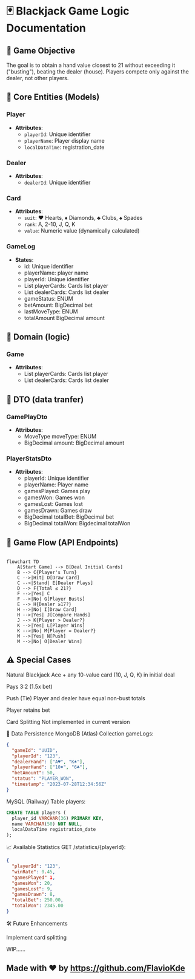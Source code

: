 # 🃏 Blackjack Game Logic Documentation

## 🎯 Game Objective
The goal is to obtain a hand value closest to 21 without exceeding it ("busting"), beating the dealer (house). Players compete only against the dealer, not other players.

## 👥 Core Entities (Models)

### Player
- **Attributes**:
  - `playerId`: Unique identifier
  - `playerName`: Player display name
  - `localDataTime`: registration_date
  

### Dealer
- **Attributes**:
  - `dealerId`: Unique identifier

  
### Card
- **Attributes**:
  - `suit`: ♥ Hearts, ♦ Diamonds, ♣ Clubs, ♠ Spades
  - `rank`: A, 2-10, J, Q, K
  - `value`: Numeric value (dynamically calculated)

### GameLog
- **States**:
  - id: Unique identifier
  - playerName: player name
  - playerId: Unique identifier
  - List<Card> playerCards: Cards list player
  - List<Card> dealerCards: Cards list dealer
  - gameStatus: ENUM
  - betAmount: BigDecimal bet
  - lastMoveType: ENUM
  - totalAmount BigDecimal amount

## 👥 Domain (logic)

### Game
- **Attributes**:
  - List<Card> playerCards: Cards list player
  - List<Card> dealerCards: Cards list dealer

## 👥 DTO (data tranfer)

### GamePlayDto
- **Attributes**:
  - MoveType moveType: ENUM
  - BigDecimal amount: BigDecimal amount

### PlayerStatsDto
- **Attributes**:
  - playerId: Unique identifier
  - playerName: Player name
  - gamesPlayed: Games play
  - gamesWon: Games won
  - gamesLost: Games lost
  - gamesDrawn: Games draw
  - BigDecimal totalBet: BigDecimal bet
  - BigDecimal totalWon: Bigdecimal totalWon

## 🔄 Game Flow (API Endpoints)

```mermaid

flowchart TD
    A[Start Game] --> B[Deal Initial Cards]
    B --> C{Player's Turn}
    C -->|Hit| D[Draw Card]
    C -->|Stand| E[Dealer Plays]
    D --> F{Total ≤ 21?}
    F -->|Yes| C
    F -->|No| G[Player Busts]
    E --> H{Dealer ≥17?}
    H -->|No| I[Draw Card]
    H -->|Yes| J[Compare Hands]
    J --> K{Player > Dealer?}
    K -->|Yes| L[Player Wins]
    K -->|No| M{Player = Dealer?}
    M -->|Yes| N[Push]
    M -->|No| O[Dealer Wins]
```


## ⚠️ Special Cases

Natural Blackjack
Ace + any 10-value card (10, J, Q, K) in initial deal

Pays 3:2 (1.5x bet)

Push (Tie)
Player and dealer have equal non-bust totals

Player retains bet

Card Splitting
Not implemented in current version

💾 Data Persistence
MongoDB (Atlas)
Collection gameLogs:

```json
{
  "gameId": "UUID",
  "playerId": "123",
  "dealerHand": ["A♥", "K♠"],
  "playerHand": ["10♦", "6♣"],
  "betAmount": 50,
  "status": "PLAYER_WON",
  "timestamp": "2023-07-28T12:34:56Z"
}

```

MySQL (Railway)
Table players:

```sql
CREATE TABLE players (
  player_id VARCHAR(36) PRIMARY KEY,
  name VARCHAR(50) NOT NULL,
  localDataTime registration_date  
);
```

📈 Available Statistics
GET /statistics/{playerId}:

```json
{
  "playerId": "123",
  "winRate": 0.45,
  "gamesPlayed" 1,
  "gamesWon": 20,
  "gamesLost": 9,
  "gamesDrawn": 8,
  "totalBet": 250.00,
  "totalWon": 2345.00
}

```
🛠️ Future Enhancements

Implement card splitting

WIP......

Made with ❤️ by https://github.com/FlavioKde
---
